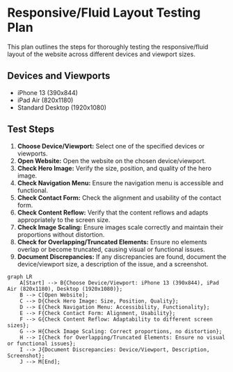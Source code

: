 # Responsive/Fluid Layout Testing Plan

This plan outlines the steps for thoroughly testing the responsive/fluid layout of the website across different devices and viewport sizes.

## Devices and Viewports

* iPhone 13 (390x844)
* iPad Air (820x1180)
* Standard Desktop (1920x1080)

## Test Steps

1. **Choose Device/Viewport:** Select one of the specified devices or viewports.
2. **Open Website:** Open the website on the chosen device/viewport.
3. **Check Hero Image:** Verify the size, position, and quality of the hero image.
4. **Check Navigation Menu:** Ensure the navigation menu is accessible and functional.
5. **Check Contact Form:** Check the alignment and usability of the contact form.
6. **Check Content Reflow:** Verify that the content reflows and adapts appropriately to the screen size.
7. **Check Image Scaling:** Ensure images scale correctly and maintain their proportions without distortion.
8. **Check for Overlapping/Truncated Elements:** Ensure no elements overlap or become truncated, causing visual or functional issues.
9. **Document Discrepancies:** If any discrepancies are found, document the device/viewport size, a description of the issue, and a screenshot.


```mermaid
graph LR
    A[Start] --> B{Choose Device/Viewport: iPhone 13 (390x844), iPad Air (820x1180), Desktop (1920x1080)};
    B --> C[Open Website];
    C --> D{Check Hero Image: Size, Position, Quality};
    D --> E{Check Navigation Menu: Accessibility, Functionality};
    E --> F{Check Contact Form: Alignment, Usability};
    F --> G{Check Content Reflow: Adaptability to different screen sizes};
    G --> H{Check Image Scaling: Correct proportions, no distortion};
    H --> I{Check for Overlapping/Truncated Elements: Ensure no visual or functional issues};
    I --> J{Document Discrepancies: Device/Viewport, Description, Screenshot};
    J --> M[End];